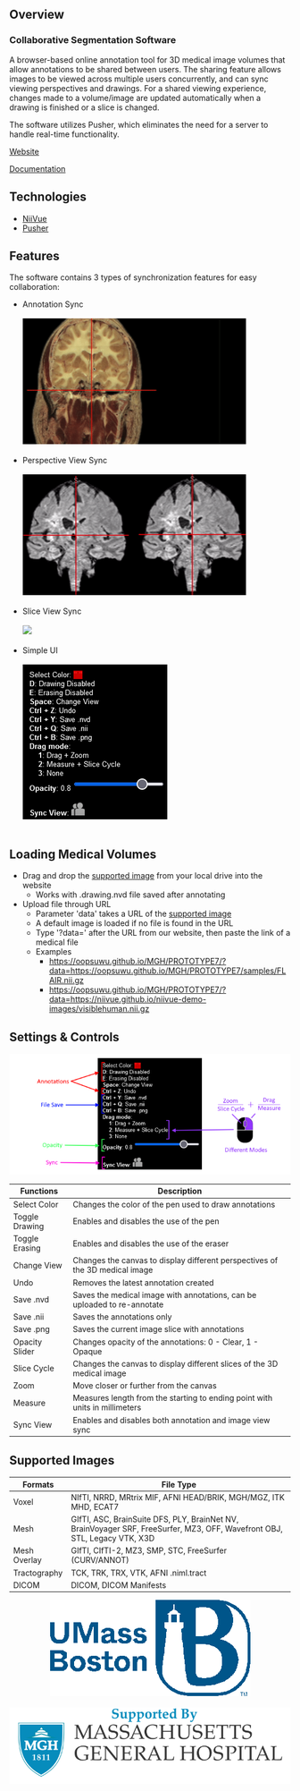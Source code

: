 ## Overview
### Collaborative Segmentation Software
A browser-based online annotation tool for 3D medical image volumes that allow annotations to be shared between users. The sharing feature allows images to be viewed across multiple users concurrently, and can sync viewing perspectives and drawings. For a shared viewing experience, changes made to a volume/image are updated automatically when a drawing is finished or a slice is changed.

The software utilizes Pusher, which eliminates the need for a server to handle real-time functionality.

[Website](https://oopsuwu.github.io/MGH/PROTOTYPE7/)

[Documentation](https://docs.google.com/document/d/1Uaem2g6G0NlGJlJqjM-i8PanefAxztO0YBLZMPwWLlQ/edit?usp=sharing)

## Technologies
- [NiiVue](https://github.com/niivue/niivue)
- [Pusher](https://pusher.com/)

## Features
The software contains 3 types of synchronization features for easy collaboration:
- Annotation Sync<br><br>
<img src="readme_images/annotate-sync.gif"><br><br>
- Perspective View Sync<br><br>
<img src="readme_images/view-sync.gif"><br><br>
- Slice View Sync<br><br>
<img src="readme_images/slice-sync.gif"><br><br>
- Simple UI<br><br>
<img src="readme_images/simple-ui.png"><br><br>

## Loading Medical Volumes

- Drag and drop the [supported image](#supported-images) from your local drive into the website
  - Works with .drawing.nvd file saved after annotating
- Upload file through URL
  - Parameter 'data' takes a URL of the [supported image](#supported-images)
  - A default image is loaded if no file is found in the URL
  - Type '?data=' after the URL from our website, then paste the link of a medical file
  - Examples
    - https://oopsuwu.github.io/MGH/PROTOTYPE7/?data=https://oopsuwu.github.io/MGH/PROTOTYPE7/samples/FLAIR.nii.gz
    - https://oopsuwu.github.io/MGH/PROTOTYPE7/?data=https://niivue.github.io/niivue-demo-images/visiblehuman.nii.gz

## Settings & Controls
<img src="readme_images/controls.png">

| Functions      | Description                                                                  |
|----------------|------------------------------------------------------------------------------|
| Select Color   | Changes the color of the pen used to draw annotations                        |
| Toggle Drawing | Enables and disables the use of the pen                                      |
| Toggle Erasing | Enables and disables the use of the eraser                                   |
| Change View    | Changes the canvas to display different perspectives of the 3D medical image |
| Undo           | Removes the latest annotation created                                        |
| Save .nvd      | Saves the medical image with annotations, can be uploaded to re-annotate     |
| Save .nii      | Saves the annotations only                                                   |
| Save .png      | Saves the current image slice with annotations                               |
| Opacity Slider | Changes opacity of the annotations: 0 - Clear, 1 - Opaque                    |
| Slice Cycle    | Changes the canvas to display different slices of the 3D medical image       |
| Zoom           | Move closer or further from the canvas                                       |
| Measure        | Measures length from the starting to ending point with units in millimeters  |
| Sync View      | Enables and disables both annotation and image view sync                     |

## Supported Images
| Formats      | File Type                                                                                                                 |
|--------------|---------------------------------------------------------------------------------------------------------------------------|
| Voxel        | NIfTI, NRRD, MRtrix MIF, AFNI HEAD/BRIK, MGH/MGZ, ITK MHD, ECAT7                                                          |
| Mesh         | GIfTI, ASC, BrainSuite DFS, PLY, BrainNet NV, BrainVoyager SRF, FreeSurfer, MZ3, OFF, Wavefront OBJ, STL, Legacy VTK, X3D |
| Mesh Overlay | GIfTI, CIfTI-2, MZ3, SMP, STC, FreeSurfer (CURV/ANNOT)                                                                    |
| Tractography | TCK, TRK, TRX, VTK, AFNI .niml.tract                                                                                      |
| DICOM        | DICOM, DICOM Manifests                                                                                                    |

<p align="center">
  <img src="readme_images/umb-logo.png"><br><br>
  <img src="readme_images/mgh-logo.png">
</p>

